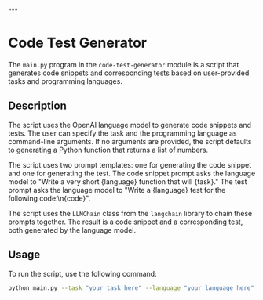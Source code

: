 """
# Code Test Generator

The `main.py` program in the `code-test-generator` module is a script that generates code snippets and corresponding tests based on user-provided tasks and programming languages.

## Description

The script uses the OpenAI language model to generate code snippets and tests. The user can specify the task and the programming language as command-line arguments. If no arguments are provided, the script defaults to generating a Python function that returns a list of numbers.

The script uses two prompt templates: one for generating the code snippet and one for generating the test. The code snippet prompt asks the language model to "Write a very short {language} function that will {task}." The test prompt asks the language model to "Write a {language} test for the following code:\n{code}".

The script uses the `LLMChain` class from the `langchain` library to chain these prompts together. The result is a code snippet and a corresponding test, both generated by the language model.

## Usage

To run the script, use the following command:

```bash
python main.py --task "your task here" --language "your language here"